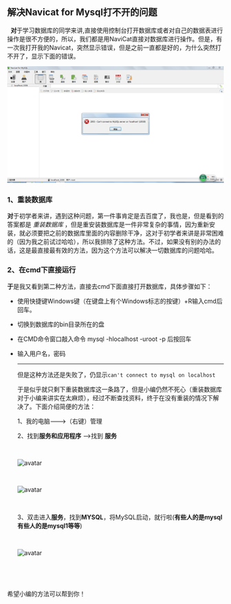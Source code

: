 ## 解决Navicat for Mysql打不开的问题 

        **对**于学习数据库的同学来讲,直接使用控制台打开数据库或者对自己的数据表进行操作是很不方便的，所以，我们都是用NaviCat直接对数据库进行操作。但是，有一次我打开我的Navicat，突然显示错误，但是之前一直都是好的，为什么突然打不开了，显示下面的错误。



![](https://github.com/AlyssaMiaomiao/base/blob/master/%E6%95%B0%E6%8D%AE%E5%BA%93%E6%89%93%E4%B8%8D%E5%BC%80.jpg?raw=true)



### 1、重装数据库

​        **对**于初学者来讲，遇到这种问题，第一件事肯定是去百度了，我也是，但是看到的答案都是 *重装数据库*  ，但是重安装数据库是一件非常复杂的事情，因为重新安装，就必须要把之前的数据库里面的内容删除干净，这对于初学者来讲是非常困难的（因为我之前试过哈哈），所以我排除了这种方法。不过，如果没有别的办法的话，这是最直接最有效的方法，因为这个方法可以解决一切数据库的问题哈哈。

### 2、在cmd下直接运行

​        **于**是我又看到第二种方法，直接去cmd下面直接打开数据库，具体步骤如下：

+ 使用快捷键Windows键（在键盘上有个Windows标志的按键）+R输入cmd后回车。


+ 切换到数据库的bin目录所在的盘

+ 在CMD命令窗口敲入命令 mysql -hlocalhost -uroot -p 后按回车

+ 输入用户名，密码  

  ---

  但是这种方法还是失败了，仍显示`can't connect to mysql on localhost  `

  于是似乎就只剩下重装数据库这一条路了，但是小编仍然不死心（重装数据库对于小编来讲实在太麻烦），经过不断查找资料，终于在没有重装的情况下解决了。下面介绍简便的方法：

  1、我的电脑--->（右键）管理

  2、找到**服务和应用程序** -->找到 **服务**

  ​

  ![avatar](f:/帖子图片/a.jpg)

  ​

  ![avatar](F:/帖子图片/b.jpg)

  ​

  3、双击进入**服务**，找到**MYSQL**，将MySQL启动，就行啦(**有些人的是mysql有些人的是mysql1等等**)

  ​

  ![avatar](f:/帖子图片/c.jpg)

  ​

  ​

希望小编的方法可以帮到你！

